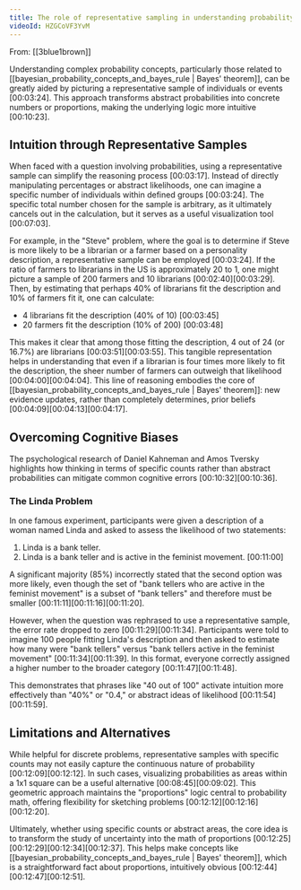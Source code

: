 ```yaml
---
title: The role of representative sampling in understanding probability
videoId: HZGCoVF3YvM
---
```


From: [[3blue1brown]] <br/> 

Understanding complex probability concepts, particularly those related to [[bayesian_probability_concepts_and_bayes_rule | Bayes' theorem]], can be greatly aided by picturing a representative sample of individuals or events <a class="yt-timestamp" data-t="00:03:24">[00:03:24]</a>. This approach transforms abstract probabilities into concrete numbers or proportions, making the underlying logic more intuitive <a class="yt-timestamp" data-t="00:10:23">[00:10:23]</a>.

## Intuition through Representative Samples

When faced with a question involving probabilities, using a representative sample can simplify the reasoning process <a class="yt-timestamp" data-t="00:03:17">[00:03:17]</a>. Instead of directly manipulating percentages or abstract likelihoods, one can imagine a specific number of individuals within defined groups <a class="yt-timestamp" data-t="00:03:24">[00:03:24]</a>. The specific total number chosen for the sample is arbitrary, as it ultimately cancels out in the calculation, but it serves as a useful visualization tool <a class="yt-timestamp" data-t="00:07:03">[00:07:03]</a>.

For example, in the "Steve" problem, where the goal is to determine if Steve is more likely to be a librarian or a farmer based on a personality description, a representative sample can be employed <a class="yt-timestamp" data-t="00:03:24">[00:03:24]</a>.
If the ratio of farmers to librarians in the US is approximately 20 to 1, one might picture a sample of 200 farmers and 10 librarians <a class="yt-timestamp" data-t="00:02:40">[00:02:40]</a><a class="yt-timestamp" data-t="00:03:29">[00:03:29]</a>. Then, by estimating that perhaps 40% of librarians fit the description and 10% of farmers fit it, one can calculate:
*   4 librarians fit the description (40% of 10) <a class="yt-timestamp" data-t="00:03:45">[00:03:45]</a>
*   20 farmers fit the description (10% of 200) <a class="yt-timestamp" data-t="00:03:48">[00:03:48]</a>

This makes it clear that among those fitting the description, 4 out of 24 (or 16.7%) are librarians <a class="yt-timestamp" data-t="00:03:51">[00:03:51]</a><a class="yt-timestamp" data-t="00:03:55">[00:03:55]</a>. This tangible representation helps in understanding that even if a librarian is four times more likely to fit the description, the sheer number of farmers can outweigh that likelihood <a class="yt-timestamp" data-t="00:04:00">[00:04:00]</a><a class="yt-timestamp" data-t="00:04:04">[00:04:04]</a>. This line of reasoning embodies the core of [[bayesian_probability_concepts_and_bayes_rule | Bayes' theorem]]: new evidence updates, rather than completely determines, prior beliefs <a class="yt-timestamp" data-t="00:04:09">[00:04:09]</a><a class="yt-timestamp" data-t="00:04:13">[00:04:13]</a><a class="yt-timestamp" data-t="00:04:17">[00:04:17]</a>.

## Overcoming Cognitive Biases

The psychological research of Daniel Kahneman and Amos Tversky highlights how thinking in terms of specific counts rather than abstract probabilities can mitigate common cognitive errors <a class="yt-timestamp" data-t="00:10:32">[00:10:32]</a><a class="yt-timestamp" data-t="00:10:36">[00:10:36]</a>.

### The Linda Problem
In one famous experiment, participants were given a description of a woman named Linda and asked to assess the likelihood of two statements:
1.  Linda is a bank teller.
2.  Linda is a bank teller and is active in the feminist movement.
<a class="yt-timestamp" data-t="00:11:00">[00:11:00]</a>

A significant majority (85%) incorrectly stated that the second option was more likely, even though the set of "bank tellers who are active in the feminist movement" is a subset of "bank tellers" and therefore must be smaller <a class="yt-timestamp" data-t="00:11:11">[00:11:11]</a><a class="yt-timestamp" data-t="00:11:16">[00:11:16]</a><a class="yt-timestamp" data-t="00:11:20">[00:11:20]</a>.

However, when the question was rephrased to use a representative sample, the error rate dropped to zero <a class="yt-timestamp" data-t="00:11:29">[00:11:29]</a><a class="yt-timestamp" data-t="00:11:34">[00:11:34]</a>. Participants were told to imagine 100 people fitting Linda's description and then asked to estimate how many were "bank tellers" versus "bank tellers active in the feminist movement" <a class="yt-timestamp" data-t="00:11:34">[00:11:34]</a><a class="yt-timestamp" data-t="00:11:39">[00:11:39]</a>. In this format, everyone correctly assigned a higher number to the broader category <a class="yt-timestamp" data-t="00:11:47">[00:11:47]</a><a class="yt-timestamp" data-t="00:11:48">[00:11:48]</a>.

This demonstrates that phrases like "40 out of 100" activate intuition more effectively than "40%" or "0.4," or abstract ideas of likelihood <a class="yt-timestamp" data-t="00:11:54">[00:11:54]</a><a class="yt-timestamp" data-t="00:11:59">[00:11:59]</a>.

## Limitations and Alternatives

While helpful for discrete problems, representative samples with specific counts may not easily capture the continuous nature of probability <a class="yt-timestamp" data-t="00:12:09">[00:12:09]</a><a class="yt-timestamp" data-t="00:12:12">[00:12:12]</a>. In such cases, visualizing probabilities as areas within a 1x1 square can be a useful alternative <a class="yt-timestamp" data-t="00:08:45">[00:08:45]</a><a class="yt-timestamp" data-t="00:09:02">[00:09:02]</a>. This geometric approach maintains the "proportions" logic central to probability math, offering flexibility for sketching problems <a class="yt-timestamp" data-t="00:12:12">[00:12:12]</a><a class="yt-timestamp" data-t="00:12:16">[00:12:16]</a><a class="yt-timestamp" data-t="00:12:20">[00:12:20]</a>.

Ultimately, whether using specific counts or abstract areas, the core idea is to transform the study of uncertainty into the math of proportions <a class="yt-timestamp" data-t="00:12:25">[00:12:25]</a><a class="yt-timestamp" data-t="00:12:29">[00:12:29]</a><a class="yt-timestamp" data-t="00:12:34">[00:12:34]</a><a class="yt-timestamp" data-t="00:12:37">[00:12:37]</a>. This helps make concepts like [[bayesian_probability_concepts_and_bayes_rule | Bayes' theorem]], which is a straightforward fact about proportions, intuitively obvious <a class="yt-timestamp" data-t="00:12:44">[00:12:44]</a><a class="yt-timestamp" data-t="00:12:47">[00:12:47]</a><a class="yt-timestamp" data-t="00:12:51">[00:12:51]</a>.